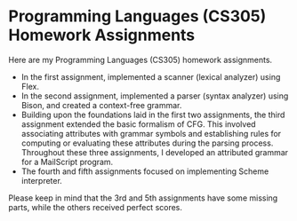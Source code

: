 # Programming Languages (CS305) Homework Assignments

Here are my Programming Languages (CS305) homework assignments. <br>

- In the first assignment, implemented a scanner (lexical analyzer) using Flex. <br>
- In the second assignment, implemented a parser (syntax analyzer) using Bison, and created a context-free grammar. <br>
- Building upon the foundations laid in the first two assignments, the third assignment extended the basic formalism of CFG. This involved associating attributes with grammar symbols and establishing rules for computing or evaluating these attributes during the parsing process. Throughout these three assignments, I developed an attributed grammar for a MailScript program. <br>
- The fourth and fifth assignments focused on implementing Scheme interpreter. <br>

Please keep in mind that the 3rd and 5th assignments have some missing parts, while the others received perfect scores.
